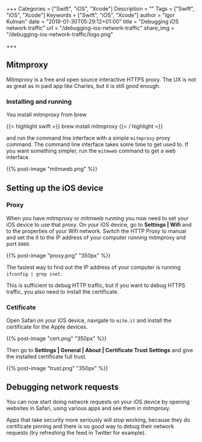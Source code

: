 +++
Categories = ["Swift", "iOS", "Xcode"]
Description = ""
Tags = ["Swift", "iOS", "Xcode"]
Keywords = ["Swift", "iOS", "Xcode"]
author = "Igor Kulman"
date = "2019-01-30T05:29:12+01:00"
title = "Debugging iOS network traffic"
url = "/debugging-ios-network-traffic"
share_img = "/debugging-ios-network-traffic/logo.png"

+++

## Mitmproxy

Mitmproxy is a free and open source interactive HTTPS proxy. The UX is not as great as in paid app like Charles, but it is still good enough.

### Installing and running

You install mitmproxy from brew

{{< highlight swift >}}
brew install mitmproxy
{{< / highlight >}}

and run the command line interface with a simple `mitmproxy` proxy command. The command line interface takes some time to get used to. If you want something simpler, run the `mitmweb` command to get a web interface.

{{% post-image "mitmweb.png" %}}

## Setting up the iOS device

### Proxy

When you have mitmproxy or mitmweb running you now need to set your iOS device to use that proxy. On your iOS device, go to **Settings | Wifi** and to the properties of your Wifi network. Switch the HTTP Proxy to manual and set the it to the IP address of your computer running mitmproxy and port `8080`.

{{% post-image "proxy.png" "350px" %}}

The fastest way to find out the IP address  of your computer is running `ifconfig | grep inet`.

This is sufficient to debug HTTP traffic, but if you want to debug HTTPS traffic, you also need to install the certificate.

### Cetificate

Open Safari on your iOS device, navigate to `mitm.it` and install the certificate for the Apple devices. 

{{% post-image "cert.png" "350px" %}}

Then go to **Settings | General | About | Certificate Trust Settings** and give the installed certificate full trust.

{{% post-image "trust.png" "350px" %}}

## Debugging network requests

You can now start doing network requests on your iOS device by opening websites in Safari, using various apps and see them in mitmproxy. 

Apps that take security more seriously will stop working, because they do certificate pinning and there is no good way to debug their network requests (try refreshing the feed in Twitter for example).